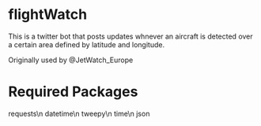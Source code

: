 # flightWatch
This is a twitter bot that posts updates whnever an aircraft is detected over a certain area defined by latitude and longitude.

Originally used by @JetWatch_Europe

# Required Packages
requests\n
datetime\n
tweepy\n
time\n
json
